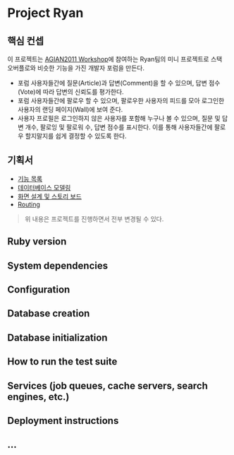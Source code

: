 # Project Ryan

## 핵심 컨셉

이 프로젝트는 [AGIAN2011 Workshop](http://rorlab.org/schedules/1)에 참여하는 Ryan팀의 미니 프로젝트로 스택 오버플로와 비슷한 기능을 가진 개발자 포럼을 만든다.

-   포럼 사용자들간에 질문(Article)과 답변(Comment)을 할 수 있으며, 답변 점수(Vote)에 따라 답변의 신뢰도를 평가한다.
-   포럼 사용자들간에 팔로우 할 수 있으며, 팔로우한 사용자의 피드를 모아 로그인한 사용자의 랜딩 페이지(Wall)에 보여 준다.
-   사용자 프로필은 로그인하지 않은 사용자를 포함해 누구나 볼 수 있으며, 질문 및 답변 개수, 팔로잉 및 팔로워 수, 답변 점수를 표시한다. 이를 통해 사용자들간에 팔로우 할지말지를 쉽게 결정할 수 있도록 한다.

## 기획서

-   [기능 목록](_planning/README.md)
-   [데이터베이스 모델링](_planning/ERD.png)
-   [화면 설계 및 스토리 보드](https://goo.gl/K8sUc1)
-   [Routing](config/routes.rb)

> 위 내용은 프로젝트를 진행하면서 전부 변경될 수 있다.

## Ruby version

## System dependencies

## Configuration

## Database creation

## Database initialization

## How to run the test suite

## Services (job queues, cache servers, search engines, etc.)

## Deployment instructions

## ...